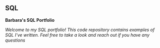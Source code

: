 ## SQL
**Barbara's SQL Portfolio**

*Welcome to my SQL portfolio! This code repository contains examples of SQL I've written. Feel free to take a look and reach out if you have any questions*
